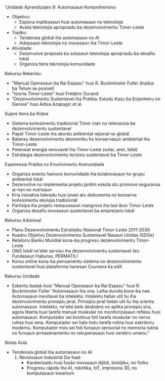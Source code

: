 'Unidade Aprendizajen 8: Automasaun Komprehensivu
- Objetivu:
  * Esplora implikasaun husi automasaun no teknolojia
  * Avalia teknolojia apropriadu ba dezenvolvimentu Timor-Leste
- Topiku:
  * Tendensia globál iha automasaun no AI
  * Adopsaun teknolojia no inovasaun iha Timor-Leste
- Atividade:
  * Dezenvolve proposta ba solusaun teknolojia apropriadu ba desafiu lokál
  * Organiza feira teknolojia komunidade

Rekursu Rekeridu:

- "Manual Operasaun ba Rai Espasu" husi R. Buckminster Fuller (tradus ba Tetum se posivel)
- "Istoria Timor-Leste" husi Frédéric Durand
- "Dezenvolvimentu Sustentavel iha Pratika: Estudu Kazu ba Enjenheiru no Siensia" husi Adisa Azapagic et al.

Sujere Itens ba Kobre

- Sistema koñesimentu tradisionál Timor nian no relevansia ba dezenvolvimentu sustentavel
- Papel Timor-Leste iha akordu ambiental rejional no globál
- Balansu dezenvolvimentu ekonomiku ho konservasun ambiental iha Timor-Leste
- Potensial energía renuvavel iha Timor-Leste (solar, anin, tidal)
- Estrategia dezenvolvimentu turizmu sustentavel ba Timor-Leste

Esperensia Pratika no Envolvimentu Komunidade

- Organiza eventu hamoos komunidade iha kolaborasaun ho grupu ambiental lokál
- Dezenvolve no implementa projetu jardim eskola atu promove seguransa ai-han no nutrisaun
- Kria inisiativa lideradu husi joven atu dokumenta no konserva koñesimentu ekolojia tradisionál
- Partisipa iha projetu restaurasaun mangrove iha tasi ibun Timor-Leste
- Organiza desafiu inovasaun sustentavel ba emprezariu lokál

Rekursu Adisional

- Planu Dezenvolvimentu Estratejiku Nasionál Timor-Leste 2011-2030
- Kuadru Objetivu Dezenvolvimentu Sustentavel Nasaun Unidas (SDGs)
- Relatoriu Banku Mundial kona-ba progresu dezenvolvimentu Timor-Leste
- ONG lokál ne'ebé servisu iha dezenvolvimentu sustentavel (ex: Fundasaun Haburas, PERMATIL)
- Kursu online kona-ba pensamentu sistema no dezenvolvimentu sustentavel husi plataforma hanesan Coursera ka edX

Rekursu Unidade

- Eskeritu badak husi "Manual Operasaun ba Rai Espasu" husi R. Buckminster Fuller
"Automasaun iha ona. Laiha duvida kona-ba nee. Automasaun inevitavel ba intelektu. Intelektu hetan util liu iha dezenvolvimentu prinsipiu jeral. Prinsipiu jeral hetan util liu iha orienta automasaun. Intelektu, ne'ebé bele deskobre no aplika prinsipiu sira, agora liberta husi tarefa manual muskular no monitorizasaun reflexu husi automasaun. Komputador sei kontinua foti tarefa muskular no nervu rutina husi ema. Komputador sei halo hotu tarefa rutina husi eskritoriu modernu. Komputador mós sei foti funsaun sensorial no memoria rutina no funsaun armazenamentu no rekuperasaun husi serebro umanu."

Notas Aula

- Tendensia globál iha automasaun no AI
  1. Revolusaun Industriál Da-haat
     - Karaterizadu husi fusão inovasaun dijitál, biolójiku, no fíziku
     - Progresu rápidu iha AI, robótika, IoT, impresora 3D, no komputasaun kwantum